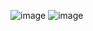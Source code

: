 ![image](https://github.com/user-attachments/assets/7a78ef33-e69e-4a95-baa5-2710d59b31ca)
![image](https://github.com/user-attachments/assets/13308a4c-0cf1-4be7-a115-1a78c8b9bdd7)

